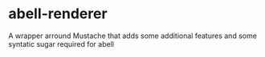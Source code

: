 # abell-renderer
A wrapper arround Mustache that adds some additional features and some syntatic sugar required for abell
